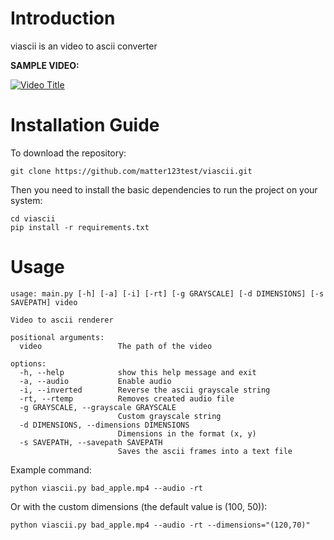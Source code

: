 # Introduction

viascii is an video to ascii converter

__SAMPLE VIDEO:__

[![Video Title](https://img.youtube.com/vi/gYzZu_EXCgI/0.jpg)](https://www.youtube.com/watch?v=gYzZu_EXCgI)

# Installation Guide
To download the repository:

```git clone https://github.com/matter123test/viascii.git```

Then you need to install the basic dependencies to run the project on your system:
```
cd viascii
pip install -r requirements.txt
```

# Usage
```
usage: main.py [-h] [-a] [-i] [-rt] [-g GRAYSCALE] [-d DIMENSIONS] [-s SAVEPATH] video

Video to ascii renderer

positional arguments:
  video                 The path of the video

options:
  -h, --help            show this help message and exit
  -a, --audio           Enable audio
  -i, --inverted        Reverse the ascii grayscale string
  -rt, --rtemp          Removes created audio file
  -g GRAYSCALE, --grayscale GRAYSCALE
                        Custom grayscale string
  -d DIMENSIONS, --dimensions DIMENSIONS
                        Dimensions in the format (x, y)
  -s SAVEPATH, --savepath SAVEPATH
                        Saves the ascii frames into a text file
```

Example command:

```python viascii.py bad_apple.mp4 --audio -rt```

Or with the custom dimensions (the default value is (100, 50)):

```python viascii.py bad_apple.mp4 --audio -rt --dimensions="(120,70)"```
